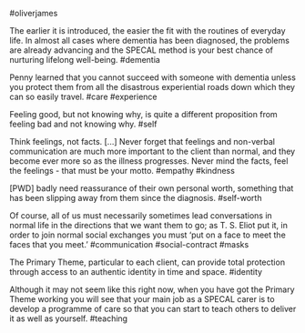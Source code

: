 #oliverjames

The earlier it is introduced, the easier the fit with the routines of everyday life. In almost all cases where dementia has been diagnosed, the problems are already advancing and the SPECAL method is your best chance of nurturing lifelong well-being.
#dementia

Penny learned that you cannot succeed with someone with dementia unless you protect them from all the disastrous experiential roads down which they can so easily travel.
#care #experience 

Feeling good, but not knowing why, is quite a different proposition from feeling bad and not knowing why. 
#self

Think feelings, not facts. \[...\] Never forget that feelings and non-verbal communication are much more important to the client than normal, and they become ever more so as the illness progresses. Never mind the facts, feel the feelings - that must be your motto. 
#empathy #kindness

\[PWD\] badly need reassurance of their own personal worth, something that has been slipping away from them since the diagnosis. 
#self-worth

Of course, all of us must necessarily sometimes lead conversations in normal life in the directions that we want them to go; as T. S. Eliot put it, in order to join normal social exchanges you must ‘put on a face to meet the faces that you meet.’
#communication #social-contract #masks

The Primary Theme, particular to each client, can provide total protection through access to an authentic identity in time and space. 
#identity

Although it may not seem like this right now, when you have got the Primary Theme working you will see that your main job as a SPECAL carer is to develop a programme of care so that you can start to teach others to deliver it as well as yourself.
#teaching